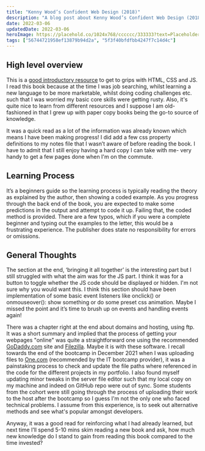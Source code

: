 ```yaml
---
title: "Kenny Wood’s Confident Web Design (2018)"
description: "A blog post about Kenny Wood’s Confident Web Design (2018)"
date: 2022-03-06
updatedDate: 2022-03-06
heroImage: https://placehold.co/1024x768/cccccc/333333?text=Placeholder
tags: ["56744721958ef13879b94d2a", "5f3f40bfdfbb4247f7c14d4c"]
---
```


## High level overview

This is a [good introductory resource](https://www.koganpage.com/product/confident-web-design-9781789663464) to get to grips with HTML, CSS and JS. I read this book because at the time I was job searching, whilst learning a new language to be more marketable, whilst doing coding challenges etc. such that I was worried my basic core skills were getting rusty. Also, it's quite nice to learn from different resources and I suppose I am old-fashioned in that I grew up with paper copy books being the go-to source of knowledge.

It was a quick read as a lot of the information was already known which means I have been making progress! I did add a few css property definitions to my notes file that I wasn’t aware of before reading the book. I have to admit that I still enjoy having a hard copy I can take with me- very handy to get a few pages done when I'm on the commute.

## Learning Process 
It’s a beginners guide so the learning process is typically reading the theory as explained by the author, then showing a coded example. As you progress through the back end of the book, you are expected to make some predictions in the output and attempt to code it up. Failing that, the coded method is provided. There are a few typos, which if you were a complete beginner and typing out the examples to the letter, this would be a frustrating experience. The publisher does state no responsibility for errors or omissions.

## General Thoughts 
The section at the end, ‘bringing it all together’ is the interesting part but I still struggled with what the aim was for the JS part. I think it was for a button to toggle whether the JS code should be displayed or hidden. I'm not sure why you would want this. I think this section should have been implementation of some basic event listeners like onclick() or onmouseover(): show something or do some preset css animation. Maybe I missed the point and it’s time to brush up on events and handling events again!

There was a chapter right at the end about domains and hosting, using ftp. It was a short summary and implied that the process of getting your webpages "online" was quite a straightforward one using the recommended [GoDaddy.com](http://godaddy.com/) site and [Filezilla](https://filezilla-project.org/). Maybe it is with these software. I recall towards the end of the bootcamp in December 2021 when I was uploading files to [One.com](http://one.com/) (recommended by the IT bootcamp provider), it was a painstaking process to check and update the file paths where referenced in the code for the different projects in my portfolio. I also found myself updating minor tweaks in the server file editor such that my local copy on my machine and indeed on GitHub repo were out of sync. Some students from the cohort were still going through the process of uploading their work to the host after the bootcamp so I guess I'm not the only one who faced technical problems. I assume from this experience, is to seek out alternative methods and see what's popular amongst developers.

Anyway, it was a good read for reinforcing what I had already learned, but next time I’ll spend 5-10 mins skim reading a new book and ask, how much new knowledge do I stand to gain from reading this book compared to the time invested?

